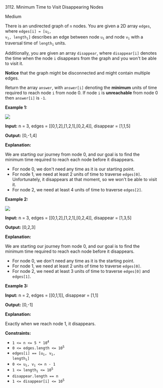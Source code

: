 3112\. Minimum Time to Visit Disappearing Nodes

Medium

There is an undirected graph of `n` nodes. You are given a 2D array `edges`, where <code>edges[i] = [u<sub>i</sub>, v<sub>i</sub>, length<sub>i</sub>]</code> describes an edge between node <code>u<sub>i</sub></code> and node <code>v<sub>i</sub></code> with a traversal time of <code>length<sub>i</sub></code> units.

Additionally, you are given an array `disappear`, where `disappear[i]` denotes the time when the node `i` disappears from the graph and you won't be able to visit it.

**Notice** that the graph might be disconnected and might contain multiple edges.

Return the array `answer`, with `answer[i]` denoting the **minimum** units of time required to reach node `i` from node 0. If node `i` is **unreachable** from node 0 then `answer[i]` is `-1`.

**Example 1:**

![](https://assets.leetcode.com/uploads/2024/03/09/example1.png)

**Input:** n = 3, edges = [[0,1,2],[1,2,1],[0,2,4]], disappear = [1,1,5]

**Output:** [0,-1,4]

**Explanation:**

We are starting our journey from node 0, and our goal is to find the minimum time required to reach each node before it disappears.

*   For node 0, we don't need any time as it is our starting point.
*   For node 1, we need at least 2 units of time to traverse `edges[0]`. Unfortunately, it disappears at that moment, so we won't be able to visit it.
*   For node 2, we need at least 4 units of time to traverse `edges[2]`.

**Example 2:**

![](https://assets.leetcode.com/uploads/2024/03/09/example2.png)

**Input:** n = 3, edges = [[0,1,2],[1,2,1],[0,2,4]], disappear = [1,3,5]

**Output:** [0,2,3]

**Explanation:**

We are starting our journey from node 0, and our goal is to find the minimum time required to reach each node before it disappears.

*   For node 0, we don't need any time as it is the starting point.
*   For node 1, we need at least 2 units of time to traverse `edges[0]`.
*   For node 2, we need at least 3 units of time to traverse `edges[0]` and `edges[1]`.

**Example 3:**

**Input:** n = 2, edges = [[0,1,1]], disappear = [1,1]

**Output:** [0,-1]

**Explanation:**

Exactly when we reach node 1, it disappears.

**Constraints:**

*   <code>1 <= n <= 5 * 10<sup>4</sup></code>
*   <code>0 <= edges.length <= 10<sup>5</sup></code>
*   <code>edges[i] == [u<sub>i</sub>, v<sub>i</sub>, length<sub>i</sub>]</code>
*   <code>0 <= u<sub>i</sub>, v<sub>i</sub> <= n - 1</code>
*   <code>1 <= length<sub>i</sub> <= 10<sup>5</sup></code>
*   `disappear.length == n`
*   <code>1 <= disappear[i] <= 10<sup>5</sup></code>